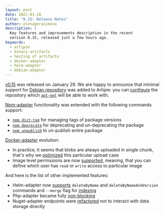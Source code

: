 ```yaml
---
layout: post
date: 2021-01-28
title: "0.15: Release Notes"
author: olenagerasimova
description: |
  Key features and improvements description in the recent
  version 0.15, released just a few hours ago.
keywords:
  - artipie
  - binary artifacts
  - hosting of artifacts
  - docker-adapter
  - helm-adapter
  - debian-adapter
---
```


[v0.15](https://github.com/artipie/artipie/releases/tag/0.15) was released on January 29. 
We are happy to announce that minimal support for [Debian repository](https://wiki.debian.org/DebianRepository) 
was added to Artipie: you can [configure](https://github.com/artipie/artipie/tree/master/examples/debian) the repository 
which [`apt-get`](https://en.wikipedia.org/wiki/APT_(software)) will be able to work with. 

[Npm-adapter](https://github.com/artipie/npm-adapter) functionality was extended with the following commands support:
- [`npm dist-tag`](https://github.com/artipie/npm-adapter/issues/155) for managing tags of package versions
- [`npm deprecate`](https://github.com/artipie/npm-adapter/issues/156) for deprecating and un-deprecating the package
- [`npm unpublish`](https://github.com/artipie/npm-adapter/issues/154) to un-publish entire package

[Docker-adapter](https://github.com/artipie/docker-adapter) evolution:
- In practice, it seems that blobs are always uploaded in single chunk, that's why we 
[optimized](https://github.com/artipie/docker-adapter/issues/424) this particular upload case
- Image level permissions are now [supported](https://github.com/artipie/docker-adapter/issues/417), meaning, that
you can define which user has `read` or `write` access to particular image

And here is the list of other implemented features:
- Helm-adapter now [supports](https://github.com/artipie/helm-adapter/issues/84) `deleteByName` 
and `deleteByNameAndVersion` commands and `--merge` flag for [indexing](https://github.com/artipie/helm-adapter/issues/89) 
- Php-adapter became fully [non-blocking](https://github.com/artipie/composer-adapter/issues/66)
- Nuget-adapter endpoints were [refactored](https://github.com/artipie/nuget-adapter/issues/124) not to 
interact with data storage directly 
